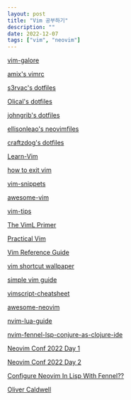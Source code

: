 ```yaml
---
layout: post
title: "Vim 공부하기"
description: ""
date: 2022-12-07
tags: ["vim", "neovim"]
---
```


<a href="https://github.com/mhinz/vim-galore">vim-galore</a>

<a href="https://github.com/amix/vimrc">amix's vimrc</a>

<a href="https://github.com/s3rvac/dotfiles">s3rvac's dotfiles</a>

<a href="https://github.com/Olical/dotfiles">Olical's dotfiles</a>

<a href="https://github.com/johngrib/dotfiles">johngrib's dotfiles</a>

<a href="https://github.com/ellisonleao/neovimfiles">ellisonleao's neovimfiles</a>

<a href="https://github.com/craftzdog/dotfiles-public">craftzdog's dotfiles</a>

<a href="https://github.com/iggredible/Learn-Vim">Learn-Vim</a>

<a href="https://github.com/hakluke/how-to-exit-vim">how to exit vim</a>

<a href="https://github.com/honza/vim-snippets">vim-snippets</a>

<a href="https://github.com/akrawchyk/awesome-vim">awesome-vim</a>

<a href="https://github.com/vim-tw/vim-tips">vim-tips</a>

<a href="https://www.oreilly.com/library/view/the-viml-primer/9781680500585/">The VimL Primer</a>

<a href="http://www.yes24.com/Product/Goods/36686205">Practical Vim</a>

<a href="https://learnbyexample.github.io/vim_reference/">Vim Reference Guide</a>

<a href="https://github.com/LevelbossMike/vim_shortcut_wallpaper">vim shortcut wallpaper</a>

<a href="https://github.com/johngrib/simple_vim_guide">simple vim guide</a>

<a href="https://github.com/johngrib/vimscript-cheatsheet">vimscript-cheatsheet</a>

<a href="https://github.com/rockerBOO/awesome-neovim">awesome-neovim</a>

<a href="https://github.com/nanotee/nvim-lua-guide">nvim-lua-guide</a>

<a href="https://github.com/rafaeldelboni/nvim-fennel-lsp-conjure-as-clojure-ide">nvim-fennel-lsp-conjure-as-clojure-ide</a>

<a href="https://www.youtube.com/watch?v=lZdW138mJ30">Neovim Conf 2022 Day 1</a>

<a href="https://www.youtube.com/watch?v=4fmxunXQTuQ">Neovim Conf 2022 Day 2</a>

<a href="https://youtu.be/VC1DhAoRSpg">Configure Neovim In Lisp With Fennel??</a>

<a href="https://www.youtube.com/@OliverCaldwell/videos">Oliver Caldwell</a>
